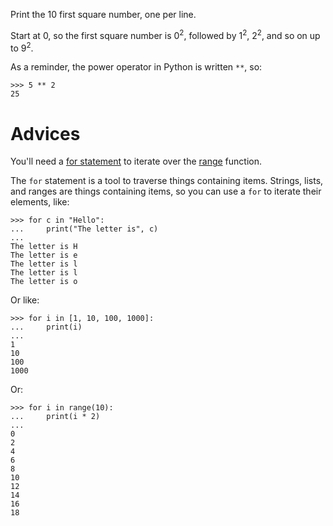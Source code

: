Print the 10 first square number, one per line.

Start at 0, so the first square number is 0<sup>2</sup>, followed by
1<sup>2</sup>, 2<sup>2</sup>, and so on up to 9<sup>2</sup>.

As a reminder, the power operator in Python is written `**`, so:

```pycon
>>> 5 ** 2
25
```

# Advices

You'll need a [for statement](https://docs.python.org/fr/3/tutorial/controlflow.html#for-statements)
to iterate over the [range](https://docs.python.org/fr/3/library/functions.html#func-range) function.

The `for` statement is a tool to traverse things containing items.
Strings, lists, and ranges are things containing items,
so you can use a `for` to iterate their elements, like:

```pycon
>>> for c in "Hello":
...     print("The letter is", c)
...
The letter is H
The letter is e
The letter is l
The letter is l
The letter is o
```

Or like:
```pycon
>>> for i in [1, 10, 100, 1000]:
...     print(i)
...
1
10
100
1000
```

Or:
```pycon
>>> for i in range(10):
...     print(i * 2)
...
0
2
4
6
8
10
12
14
16
18
```

